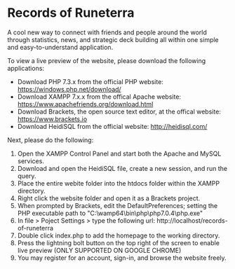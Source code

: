 # Records of Runeterra 
A cool new way to connect with friends and people around the world through statistics, news, and strategic deck building all within one simple and easy-to-understand application.

To view a live preview of the website, please download the following applications: 
  - Download PHP 7.3.x from the official PHP website: https://windows.php.net/download/
  - Download XAMPP 7.x.x from the offical Apache website: https://www.apachefriends.org/download.html
  - Download Brackets, the open source text editor, at the offical website: https://www.brackets.io
  - Download HeidiSQL from the official website: http://heidisql.com/
  
Next, please do the following:
  1) Open the XAMPP Control Panel and start both the Apache and MySQL services.
  2) Download and open the HeidiSQL file, create a new session, and run the query.
  3) Place the entire webite folder into the htdocs folder within the XAMPP directory.
  4) Right click the website folder and open it as a Brackets project.
  5) When prompted by Brackets, edit the DefaultPreferences; setting the PHP executable path to "C:\\wamp64\\bin\\php\\php7.0.4\\php.exe"
  6) In file > Poject Settings > type the following url: http://localhost/records-of-runeterra
  7) Double click index.php to add the homepage to the working directory. 
  8) Press the lightning bolt button on the top right of the screen to enable live preview (ONLY SUPPORTED ON GOOGLE CHROME)
  9) You may register for an account, sign-in, and browse the website freely.
  
